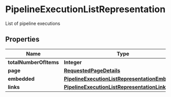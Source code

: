 

# PipelineExecutionListRepresentation

List of pipeline executions
## Properties

Name | Type | Description | Notes
------------ | ------------- | ------------- | -------------
**totalNumberOfItems** | **Integer** |  |  [optional]
**page** | [**RequestedPageDetails**](RequestedPageDetails.md) |  |  [optional]
**embedded** | [**PipelineExecutionListRepresentationEmbedded**](PipelineExecutionListRepresentationEmbedded.md) |  |  [optional]
**links** | [**PipelineExecutionListRepresentationLinks**](PipelineExecutionListRepresentationLinks.md) |  |  [optional]



